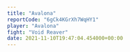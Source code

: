 ```yaml
---
title: "Avalona"
reportCode: "6gCk4KGrXh7WqHY1"
player: "Avalona"
fight: "Void Reaver"
date: 2021-11-10T19:47:04.454000+00:00
---
```

